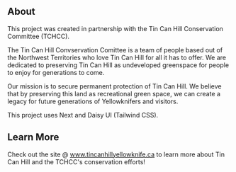 ## About

This project was created in partnership with the Tin Can Hill Conservation Committee (TCHCC).

The Tin Can Hill Convservation Comittee is a team of people based out of the Northwest Territories who love Tin Can Hill for all it has to offer. We are dedicated to preserving Tin Can Hill as undeveloped greenspace for people to enjoy for generations to come.

Our mission is to secure permanent protection of Tin Can Hill. We believe that by preserving this land as recreational green space, we can create a legacy for future generations of Yellowknifers and visitors.

This project uses Next and Daisy UI (Tailwind CSS). 

## Learn More

Check out the site @ www.tincanhillyellowknife.ca to learn more about Tin Can Hill and the TCHCC's conservation efforts!
